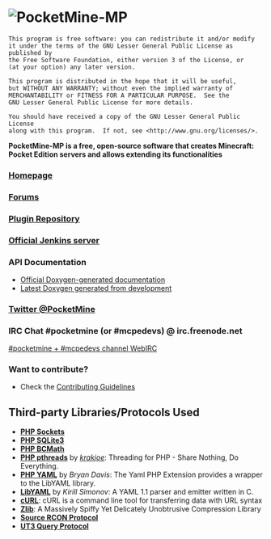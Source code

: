 # ![PocketMine-MP](http://cdn.pocketmine.net/img/PocketMine-MP-h.png)


	This program is free software: you can redistribute it and/or modify
	it under the terms of the GNU Lesser General Public License as published by
	the Free Software Foundation, either version 3 of the License, or
	(at your option) any later version.

	This program is distributed in the hope that it will be useful,
	but WITHOUT ANY WARRANTY; without even the implied warranty of
	MERCHANTABILITY or FITNESS FOR A PARTICULAR PURPOSE.  See the
	GNU Lesser General Public License for more details.

	You should have received a copy of the GNU Lesser General Public License
	along with this program.  If not, see <http://www.gnu.org/licenses/>.


__PocketMine-MP is a free, open-source software that creates Minecraft: Pocket Edition servers and allows extending its functionalities__

### [Homepage](http://www.pocketmine.net/)

### [Forums](http://forums.pocketmine.net/)

### [Plugin Repository](http://plugins.pocketmine.net/)

<!--## [FAQ: Frequently Asked Questions](https://github.com/PocketMine/PocketMine-MP/wiki/Frequently-Asked-Questions)-->

### [Official Jenkins server](http://jenkins.pocketmine.net/)

### API Documentation
 * [Official Doxygen-generated documentation](http://docs.pocketmine.net/)
 * [Latest Doxygen generated from development](http://jenkins.pocketmine.net/job/PocketMine-MP-doc/doxygen/)

### [Twitter @PocketMine](https://twitter.com/PocketMine)

### IRC Chat #pocketmine (or #mcpedevs) @ irc.freenode.net
[#pocketmine + #mcpedevs channel WebIRC](http://webchat.freenode.net/?channels=pocketmine,mcpedevs)

### Want to contribute?
* Check the [Contributing Guidelines](CONTRIBUTING.md)


## Third-party Libraries/Protocols Used
* __[PHP Sockets](http://php.net/manual/en/book.sockets.php)__
* __[PHP SQLite3](http://php.net/manual/en/book.sqlite3.php)__
* __[PHP BCMath](http://php.net/manual/en/book.bc.php)__
* __[PHP pthreads](http://pthreads.org/)__ by _[krakjoe](https://github.com/krakjoe)_: Threading for PHP - Share Nothing, Do Everything.
* __[PHP YAML](https://code.google.com/p/php-yaml/)__ by _Bryan Davis_: The Yaml PHP Extension provides a wrapper to the LibYAML library.
* __[LibYAML](http://pyyaml.org/wiki/LibYAML)__ by _Kirill Simonov_: A YAML 1.1 parser and emitter written in C.
* __[cURL](http://curl.haxx.se/)__: cURL is a command line tool for transferring data with URL syntax
* __[Zlib](http://www.zlib.net/)__: A Massively Spiffy Yet Delicately Unobtrusive Compression Library
* __[Source RCON Protocol](https://developer.valvesoftware.com/wiki/Source_RCON_Protocol)__
* __[UT3 Query Protocol](http://wiki.unrealadmin.org/UT3_query_protocol)__
